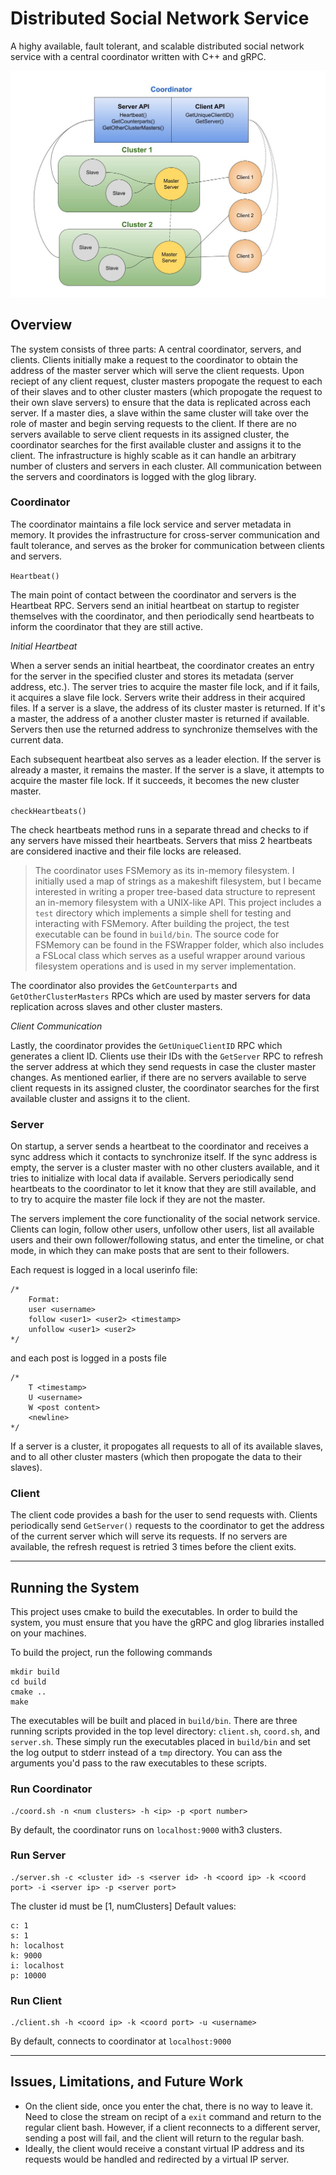 # Distributed Social Network Service
A highy available, fault tolerant, and scalable distributed social network service with a central coordinator written with C++ and gRPC.

![Overview Diagram](./img/diagram.jpg "Overview of Service")

## Overview
The system consists of three parts: A central coordinator, servers, and clients. Clients initially make a request to the coordinator to obtain the address of the master server which will serve the client requests. Upon reciept of any client request, cluster masters propogate the request to each of their slaves and to other cluster masters (which propogate the request to their own slave servers) to ensure that the data is replicated across each server. If a master dies, a slave within the same cluster will take over the role of master and begin serving requests to the client. If there are no servers available to serve client requests in its assigned cluster, the coordinator searches for the first available cluster and assigns it to the client. The infrastructure is highly scable as it can handle an arbitrary number of clusters and servers in each cluster. All communication between the servers and coordinators is logged with the glog library. 

### Coordinator

The coordinator maintains a file lock service and server metadata in memory. It provides the infrastructure for cross-server communication and fault tolerance, and serves as the broker for communication between clients and servers.

`Heartbeat()`

The main point of contact between the coordinator and servers is the Heartbeat RPC. Servers send an initial heartbeat on startup to register themselves with the coordinator, and then periodically send heartbeats to inform the coordinator that they are still active.

_Initial Heartbeat_

When a server sends an initial heartbeat, the coordinator creates an entry for the server in the specified cluster and stores its metadata (server address, etc.). The server tries to acquire the master file lock, and if it fails, it acquires a slave file lock. Servers write their address in their acquired files. If a server is a slave, the address of its cluster master is returned. If it's a master, the address of a another cluster master is returned if available. Servers then use the returned address to synchronize themselves with the current data.

Each subsequent heartbeat also serves as a leader election. If the server is already a master, it remains the master. If the server is a slave, it attempts to acquire the master file lock. If it succeeds, it becomes the new cluster master.

`checkHeartbeats()`

The check heartbeats method runs in a separate thread and checks to if any servers have missed their heartbeats. Servers that miss 2 heartbeats are considered inactive and their file locks are released. 

> The coordinator uses FSMemory as its in-memory filesystem. I initially used a map of strings as a makeshift filesystem, but I became interested in writing a proper  tree-based data structure to represent an in-memory filesystem with a UNIX-like API. This project includes a `test` directory which implements a simple shell for testing and interacting with FSMemory. After building the project, the test executable can be found in `build/bin`. The source code for FSMemory can be found in the FSWrapper folder, which also includes a FSLocal class which serves as a useful wrapper around various filesystem operations and is used in my server implementation.

The coordinator also provides the `GetCounterparts` and `GetOtherClusterMasters` RPCs which are used by master servers for data replication across slaves and other cluster masters.

_Client Communication_

Lastly, the coordinator provides the `GetUniqueClientID` RPC which generates a client ID. Clients use their IDs with the `GetServer` RPC to refresh the server address at which they send requests in case the cluster master changes. As mentioned earlier, if there are no servers available to serve client requests in its assigned cluster, the coordinator searches for the first available cluster and assigns it to the client.

### Server
On startup, a server sends a heartbeat to the coordinator and receives a sync address which it contacts to synchronize itself. If the sync address is empty, the server is a cluster master with no other clusters available, and it tries to initialize with local data if available. Servers periodically send heartbeats to the coordinator to let it know that they are still available, and to try to acquire the master file lock if they are not the master. 

The servers implement the core functionality of the social network service. Clients can login, follow other users, unfollow other users, list all available users and their own follower/following status, and enter the timeline, or chat mode, in which they can make posts that are sent to their followers. 

Each request is logged in a local userinfo file:
```
/*
    Format:
    user <username>
    follow <user1> <user2> <timestamp>
    unfollow <user1> <user2>
*/
```

and each post is logged in a posts file
```
/*
    T <timestamp>
    U <username>
    W <post content>
    <newline>
*/
```

If a server is a cluster, it propogates all requests to all of its available slaves, and to all other cluster masters (which then propogate the data to their slaves).

### Client
The client code provides a bash for the user to send requests with. Clients periodically send `GetServer()` requests to the coordinator to get the address of the current server which will serve its requests. If no servers are available, the refresh request is retried 3 times before the client exits.  

<hr>

## Running the System
This project uses cmake to build the executables. In order to build the system, you must ensure that you have the gRPC and glog libraries installed on your machines. 

To build the project, run the following commands
```
mkdir build
cd build
cmake ..
make
```

The executables will be built and placed in `build/bin`. There are three running scripts provided in the top level directory: `client.sh`, `coord.sh`, and `server.sh`. These simply run the executables placed in `build/bin` and set the log output to stderr instead of a `tmp` directory. You can ass the arguments you'd pass to the raw executables to these scripts.

### Run Coordinator
```
./coord.sh -n <num clusters> -h <ip> -p <port number>
```

By default, the coordinator runs on `localhost:9000` with3 clusters.

### Run Server
```
./server.sh -c <cluster id> -s <server id> -h <coord ip> -k <coord port> -i <server ip> -p <server port>
```

The cluster id must be [1, numClusters]
Default values:
```
c: 1
s: 1
h: localhost
k: 9000
i: localhost
p: 10000  
```

### Run Client
```
./client.sh -h <coord ip> -k <coord port> -u <username>
```
By default, connects to coordinator at `localhost:9000`

<hr>

## Issues, Limitations, and Future Work
- On the client side, once you enter the chat, there is no way to leave it. Need to close the stream on recipt of a `exit` command and return to the regular client bash. However, if a client reconnects to a different server, sending a post will fail, and the client will return to the regular bash.
- Ideally, the client would receive a constant virtual IP address and its requests would be handled and redirected by a virtual IP server.
